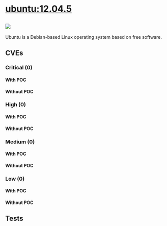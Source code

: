 # [ubuntu:12.04.5](https://hub.docker.com/_/ubuntu?tab=tags)
![](https://img.shields.io/static/v1?label=tag&message=12.04.5&color=blue)
---
<p>
Ubuntu is a Debian-based Linux operating system based on free software.
</p>

## CVEs
### Critical (0)
#### With POC

#### Without POC


### High (0)
#### With POC

#### Without POC


### Medium (0)
#### With POC

#### Without POC


### Low (0)
#### With POC

#### Without POC


## Tests
